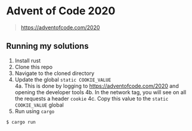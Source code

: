 # Advent of Code 2020
> https://adventofcode.com/2020

## Running my solutions
1. Install rust
2. Clone this repo
3. Navigate to the cloned directory
4. Update the global `static COOKIE_VALUE`  
4a. This is done by logging to https://adventofcode.com/2020 and opening the developer tools
4b. In the network tag, you will see on all the requests a header `cookie`
4c. Copy this value to the `static COOKIE_VALUE` global
5. Run using `cargo`
```bash
$ cargo run
```